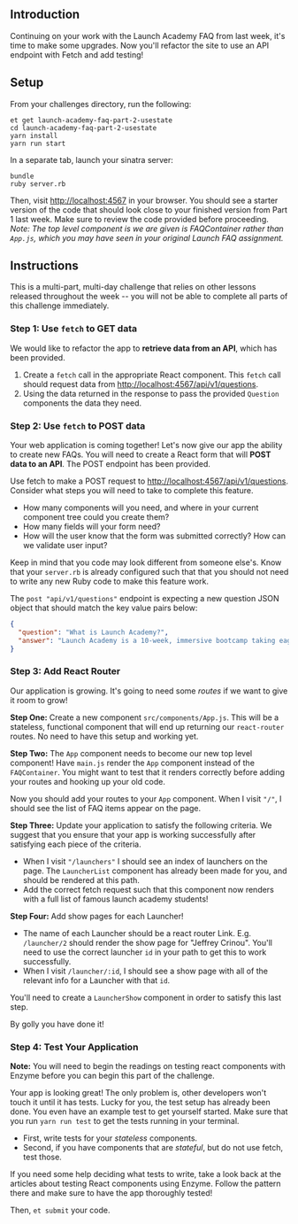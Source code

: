 ## Introduction

Continuing on your work with the Launch Academy FAQ from last week, it's time to make some upgrades. Now you'll refactor the site to use an API endpoint with Fetch and add testing!

## Setup

From your challenges directory, run the following:

```no-highlight
et get launch-academy-faq-part-2-usestate
cd launch-academy-faq-part-2-usestate
yarn install
yarn run start
```

In a separate tab, launch your sinatra server:

```no-highlight
bundle
ruby server.rb
```

Then, visit <http://localhost:4567> in your browser. You should see a starter version of the code that should look close to your finished version from Part 1 last week. Make sure to review the code provided before proceeding. _Note: The top level component is we are given is FAQContainer rather than `App.js`, which you may have seen in your original Launch FAQ assignment._

## Instructions

This is a multi-part, multi-day challenge that relies on other lessons released throughout the week -- you will not be able to complete all parts of this challenge immediately.

### Step 1: Use `fetch` to GET data

We would like to refactor the app to **retrieve data from an API**, which has been provided.

1. Create a `fetch` call in the appropriate React component. This `fetch` call should request data from <http://localhost:4567/api/v1/questions>.
2. Using the data returned in the response to pass the provided `Question` components the data they need.

### Step 2: Use `fetch` to POST data

Your web application is coming together! Let's now give our app the ability to create new FAQs. You will need to create a React form that will **POST data to an API**. The POST endpoint has been provided.

Use fetch to make a POST request to <http://localhost:4567/api/v1/questions>. Consider what steps you will need to take to complete this feature.

- How many components will you need, and where in your current component tree could you create them?
- How many fields will your form need?
- How will the user know that the form was submitted correctly? How can we validate user input?

Keep in mind that you code may look different from someone else's. Know that your `server.rb` is already configured such that that you should not need to write any new Ruby code to make this feature work.

The `post "api/v1/questions"` endpoint is expecting a new question JSON object that should match the key value pairs below:

```json
{
  "question": "What is Launch Academy?",
  "answer": "Launch Academy is a 10-week, immersive bootcamp taking eager learners with little to no coding experience and giving them the tools to add value as a junior contributor to a software engineering team"
}
```

### Step 3: Add React Router

Our application is growing. It's going to need some _routes_ if we want to give it room to grow!

**Step One:** Create a new component `src/components/App.js`. This will be a stateless, functional component that will end up returning our `react-router` routes. No need to have this setup and working yet.

**Step Two:** The `App` component needs to become our new top level component! Have `main.js` render the `App` component instead of the `FAQContainer`. You might want to test that it renders correctly before adding your routes and hooking up your old code.

Now you should add your routes to your `App` component. When I visit `"/"`, I should see the list of FAQ items appear on the page.

**Step Three:** Update your application to satisfy the following criteria. We suggest that you ensure that your app is working successfully after satisfying each piece of the criteria.

- When I visit `"/launchers"` I should see an index of launchers on the page. The `LauncherList` component has already been made for you, and should be rendered at this path.
- Add the correct fetch request such that this component now renders with a full list of famous launch academy students!

**Step Four:** Add show pages for each Launcher!

- The name of each Launcher should be a react router Link. E.g. `/launcher/2` should render the show page for "Jeffrey Crinou". You'll need to use the correct launcher `id` in your path to get this to work successfully.
- When I visit `/launcher/:id`, I should see a show page with all of the relevant info for a Launcher with that `id`.

You'll need to create a `LauncherShow` component in order to satisfy this last step.

By golly you have done it!

### Step 4: Test Your Application

**Note:** You will need to begin the readings on testing react components with Enzyme before you can begin this part of the challenge.

Your app is looking great! The only problem is, other developers won't touch it until it has tests. Lucky for you, the test setup has already been done. You even have an example test to get yourself started. Make sure that you run `yarn run test` to get the tests running in your terminal.

- First, write tests for your _stateless_ components.
- Second, if you have components that are _stateful_, but do not use fetch, test those.

If you need some help deciding what tests to write, take a look back at the articles about testing React components using Enzyme. Follow the pattern there and make sure to have the app thoroughly tested!

Then, `et submit` your code.
